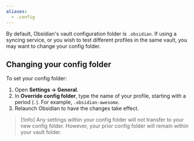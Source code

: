 ```yaml
---
aliases:
  - .config
---
```


By default, Obsidian's vault configuration folder is `.obsidian`. If using a syncing service, or you wish to test different profiles in the same vault, you may want to change your config folder. 

## Changing your config folder

To set your config folder:

1. Open **Settings → General**.
2. In **Override config folder**, type the name of your profile, starting with a period (`.`). For example, `.obsidian-awesome`.
3. Relaunch Obsidian to have the changes take effect. 

> [!info] Any settings within your config folder will not transfer to your new config folder. However, your prior config folder will remain within your vault folder.